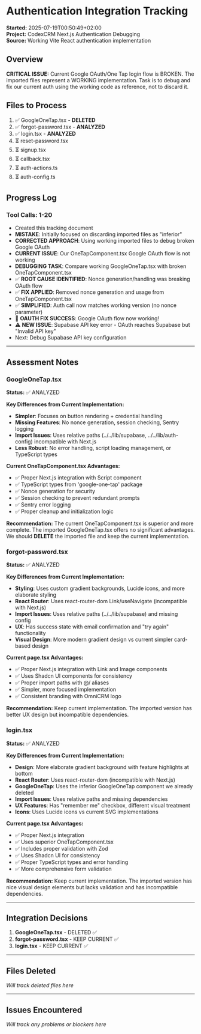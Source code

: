 # Authentication Integration Tracking

**Started:** 2025-07-19T00:50:49+02:00  
**Project:** CodexCRM Next.js Authentication Debugging  
**Source:** Working Vite React authentication implementation  

## Overview
**CRITICAL ISSUE:** Current Google OAuth/One Tap login flow is BROKEN. The imported files represent a WORKING implementation. Task is to debug and fix our current auth using the working code as reference, not to discard it.

## Files to Process
1. ✅ GoogleOneTap.tsx - **DELETED**
2. ✅ forgot-password.tsx - **ANALYZED**
3. ✅ login.tsx - **ANALYZED**
4. ⏳ reset-password.tsx
5. ⏳ signup.tsx
6. ⏳ callback.tsx
7. ⏳ auth-actions.ts
8. ⏳ auth-config.ts

## Progress Log

### Tool Calls: 1-20
- Created this tracking document  
- **MISTAKE**: Initially focused on discarding imported files as "inferior"
- **CORRECTED APPROACH**: Using working imported files to debug broken Google OAuth
- **CURRENT ISSUE**: Our OneTapComponent.tsx Google OAuth flow is not working
- **DEBUGGING TASK**: Compare working GoogleOneTap.tsx with broken OneTapComponent.tsx
- ✅ **ROOT CAUSE IDENTIFIED**: Nonce generation/handling was breaking OAuth flow
- ✅ **FIX APPLIED**: Removed nonce generation and usage from OneTapComponent.tsx
- ✅ **SIMPLIFIED**: Auth call now matches working version (no nonce parameter)
- 🎉 **OAUTH FIX SUCCESS**: Google OAuth flow now working! 
- ⚠️ **NEW ISSUE**: Supabase API key error - OAuth reaches Supabase but "Invalid API key"
- Next: Debug Supabase API key configuration

---

## Assessment Notes

### GoogleOneTap.tsx
**Status:** ✅ ANALYZED

**Key Differences from Current Implementation:**
- **Simpler**: Focuses on button rendering + credential handling
- **Missing Features**: No nonce generation, session checking, Sentry logging
- **Import Issues**: Uses relative paths (../../lib/supabase, ../../lib/auth-config) incompatible with Next.js
- **Less Robust**: No error handling, script loading management, or TypeScript types

**Current OneTapComponent.tsx Advantages:**
- ✅ Proper Next.js integration with Script component
- ✅ TypeScript types from 'google-one-tap' package
- ✅ Nonce generation for security
- ✅ Session checking to prevent redundant prompts
- ✅ Sentry error logging
- ✅ Proper cleanup and initialization logic

**Recommendation:** 
The current OneTapComponent.tsx is superior and more complete. The imported GoogleOneTap.tsx offers no significant advantages. We should **DELETE** the imported file and keep the current implementation.

### forgot-password.tsx
**Status:** ✅ ANALYZED

**Key Differences from Current Implementation:**
- **Styling**: Uses custom gradient backgrounds, Lucide icons, and more elaborate styling
- **React Router**: Uses react-router-dom Link/useNavigate (incompatible with Next.js)
- **Import Issues**: Uses relative paths (../../lib/supabase) and missing config
- **UX**: Has success state with email confirmation and "try again" functionality
- **Visual Design**: More modern gradient design vs current simpler card-based design

**Current page.tsx Advantages:**
- ✅ Proper Next.js integration with Link and Image components
- ✅ Uses Shadcn UI components for consistency
- ✅ Proper import paths with @/ aliases
- ✅ Simpler, more focused implementation
- ✅ Consistent branding with OmniCRM logo

**Recommendation:** 
Keep current implementation. The imported version has better UX design but incompatible dependencies.

### login.tsx
**Status:** ✅ ANALYZED

**Key Differences from Current Implementation:**
- **Design**: More elaborate gradient background with feature highlights at bottom
- **React Router**: Uses react-router-dom (incompatible with Next.js)
- **GoogleOneTap**: Uses the inferior GoogleOneTap component we already deleted
- **Import Issues**: Uses relative paths and missing dependencies
- **UX Features**: Has "remember me" checkbox, different visual treatment
- **Icons**: Uses Lucide icons vs current SVG implementations

**Current page.tsx Advantages:**
- ✅ Proper Next.js integration
- ✅ Uses superior OneTapComponent.tsx
- ✅ Includes proper validation with Zod
- ✅ Uses Shadcn UI for consistency
- ✅ Proper TypeScript types and error handling
- ✅ More comprehensive form validation

**Recommendation:** 
Keep current implementation. The imported version has nice visual design elements but lacks validation and has incompatible dependencies.

---

## Integration Decisions

1. **GoogleOneTap.tsx** - DELETED ✅
2. **forgot-password.tsx** - KEEP CURRENT ✅
3. **login.tsx** - KEEP CURRENT ✅

---

## Files Deleted

*Will track deleted files here*

---

## Issues Encountered

*Will track any problems or blockers here*
